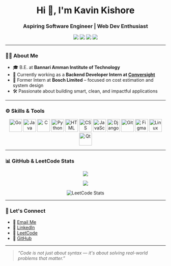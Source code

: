 
<h1 align="center">Hi 👋, I'm Kavin Kishore</h1>
<h3 align="center">Aspiring Software Engineer | Web Dev Enthusiast </h3>

<p align="center">
  <a href="https://www.linkedin.com/in/kavin-kishore-b107b8257/"><img src="https://img.shields.io/badge/LinkedIn-blue?logo=linkedin&style=for-the-badge" /></a>
  <a href="mailto:kavinkishore0102@gmail.com"><img src="https://img.shields.io/badge/Gmail-red?logo=gmail&style=for-the-badge" /></a>
  <a href="https://leetcode.com/u/kavinkishoreSG/"><img src="https://img.shields.io/badge/Leetcode-FFA116?logo=leetcode&style=for-the-badge" /></a>
  <a href="https://github.com/kavinkishore0102"><img src="https://img.shields.io/badge/GitHub-000?logo=github&style=for-the-badge" /></a>
</p>

---

### 🧑‍💻 About Me

- 🎓 B.E. at **Bannari Amman Institute of Technology**
- 💼 Currently working as a **Backend Developer Intern at [Conversight]([https://www.conversight.ai/](https://conversight.ai/))**  
- 🏢 Former Intern at **Bosch Limited** – focused on cost estimation and system design
- 🛠 Passionate about building smart, clean, and impactful applications

---

### ⚙️ Skills & Tools

<p align="center">
  <img src="https://cdn.jsdelivr.net/gh/devicons/devicon/icons/go/go-original.svg" width="40" title="Go"/>
  <img src="https://cdn.jsdelivr.net/gh/devicons/devicon/icons/java/java-original.svg" width="40" title="Java"/>
  <img src="https://cdn.jsdelivr.net/gh/devicons/devicon/icons/c/c-original.svg" width="40" title="C"/>
  <img src="https://cdn.jsdelivr.net/gh/devicons/devicon/icons/python/python-original.svg" width="40" title="Python"/>
  <img src="https://cdn.jsdelivr.net/gh/devicons/devicon/icons/html5/html5-original.svg" width="40" title="HTML"/>
  <img src="https://cdn.jsdelivr.net/gh/devicons/devicon/icons/css3/css3-original.svg" width="40" title="CSS"/>
  <img src="https://cdn.jsdelivr.net/gh/devicons/devicon/icons/javascript/javascript-original.svg" width="40" title="JavaScript"/>
  <img src="https://cdn.jsdelivr.net/gh/devicons/devicon/icons/django/django-plain.svg" width="40" title="Django"/>
  <img src="https://cdn.jsdelivr.net/gh/devicons/devicon/icons/git/git-original.svg" width="40" title="Git"/>
  <img src="https://cdn.jsdelivr.net/gh/devicons/devicon/icons/figma/figma-original.svg" width="40" title="Figma"/>
  <img src="https://cdn.jsdelivr.net/gh/devicons/devicon/icons/linux/linux-original.svg" width="40" title="Linux"/>
  <img src="https://upload.wikimedia.org/wikipedia/commons/0/0b/Qt_logo_2016.svg" width="40" title="Qt" />
</p>

---

### 📊 GitHub & LeetCode Stats

<p align="center">
  <img src="https://github-readme-stats.vercel.app/api?username=kavinkishore0102&show_icons=true&theme=tokyonight&count_private=true" />
</p>

<p align="center">
  <img src="https://github-readme-stats.vercel.app/api/top-langs/?username=kavinkishore0102&layout=compact&theme=gruvbox" />
</p>

<p align="center">
  <img src="https://leetcard.jacoblin.cool/kavinkishoreSG?ext=heatmap" alt="LeetCode Stats" />
</p>

---


### 🔗 Let's Connect

- 📧 [Email Me](mailto:kavinkishore0102@gmail.com)  
- 💼 [LinkedIn](https://www.linkedin.com/in/kavin-kishore-b107b8257/)  
- 🧠 [LeetCode](https://leetcode.com/u/kavinkishoreSG/)  
- 🐙 [GitHub](https://github.com/kavinkishore0102)

---

> _“Code is not just about syntax — it's about solving real-world problems that matter.”_

